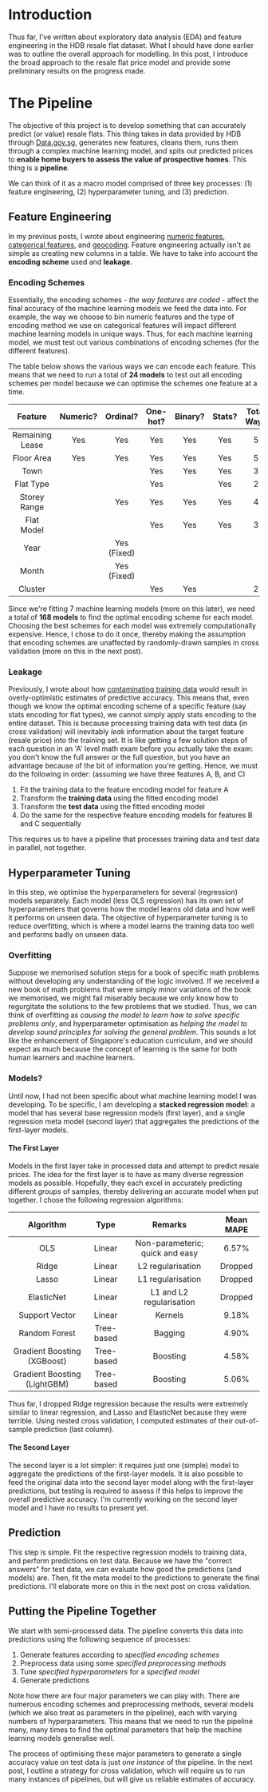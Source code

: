 # Introduction
Thus far, I've written about exploratory data analysis (EDA) and feature engineering in the HDB resale flat dataset. What I should have done earlier was to outline the overall approach for modelling. In this post, I introduce the broad approach to the resale flat price model and provide some preliminary results on the progress made.  
  
# The Pipeline
The objective of this project is to develop something that can accurately predict (or value) resale flats. This thing takes in data provided by HDB through [Data.gov.sg](https://data.gov.sg/), generates new features, cleans them, runs them through a complex machine learning model, and spits out predicted prices to **enable home buyers to assess the value of prospective homes**. This thing is a **pipeline**.
  
We can think of it as a macro model comprised of three key processes: (1) feature engineering, (2) hyperparameter tuning, and (3) prediction.  
  
## Feature Engineering
In my previous posts, I wrote about engineering [numeric features](https://chrischow.github.io/dataandstuff/2018-09-08-hdb-feature-engineering-i/), [categorical features](http://www.google.com), and [geocoding](https://chrischow.github.io/dataandstuff/2018-09-16-hdb-feature-engineering-ii/). Feature engineering actually isn't as simple as creating new columns in a table. We have to take into account the **encoding scheme** used and **leakage**.  
  
### Encoding Schemes
Essentially, the encoding schemes - *the way features are coded* - affect the final accuracy of the machine learning models we feed the data into. For example, the way we choose to bin numeric features and the type of encoding method we use on categorical features will impact different machine learning models in unique ways. Thus, for each machine learning model, we must test out various combinations of encoding schemes (for the different features).  
  
The table below shows the various ways we can encode each feature. This means that we need to run a total of **24 models** to test out all encoding schemes per model because we can optimise the schemes one feature at a time.  
  
|     Feature     | Numeric? |   Ordinal?  | One-hot? | Binary? | Stats? | Total Ways |
|:---------------:|:--------:|:-----------:|:--------:|:-------:|:------:|:----------:|
| Remaining Lease |    Yes   |     Yes     |    Yes   |   Yes   |   Yes  |      5     |
|    Floor Area   |    Yes   |     Yes     |    Yes   |   Yes   |   Yes  |      5     |
|       Town      |          |             |    Yes   |   Yes   |   Yes  |      3     |
|    Flat Type    |          |             |    Yes   |         |   Yes  |      2     |
|   Storey Range  |          |     Yes     |    Yes   |   Yes   |   Yes  |      4     |
|    Flat Model   |          |             |    Yes   |   Yes   |   Yes  |      3     |
|       Year      |          | Yes (Fixed) |          |         |        |            |
|      Month      |          | Yes (Fixed) |          |         |        |            |
|     Cluster     |          |             |    Yes   |   Yes   |        |      2     |
  
Since we're fitting 7 machine learning models (more on this later), we need a total of **168 models** to find the optimal encoding scheme for each model. Choosing the best schemes for each model was extremely computationally expensive. Hence, I chose to do it once, thereby making the assumption that encoding schemes are unaffected by randomly-drawn samples in cross validation (more on this in the next post).  
  
### Leakage
Previously, I wrote about how [contaminating training data](https://chrischow.github.io/dataandstuff/2018-09-01-preventing-contamination/) would result in overly-optimistic estimates of predictive accuracy. This means that, even though we know the optimal encoding scheme of a specific feature (say stats encoding for flat types), we cannot simply apply stats encoding to the entire dataset. This is because processing training data with test data (in cross validation) will inevitably *leak* information about the target feature (resale price) into the training set. It is like getting a few solution steps of each question in an 'A' level math exam before you actually take the exam: you don't know the full answer or the full question, but you have an advantage because of the bit of information you're getting. Hence, we must do the following in order: (assuming we have three features A, B, and C)  
  
1. Fit the training data to the feature encoding model for feature A
2. Transform the **training data** using the fitted encoding model
3. Transform the **test data** using the fitted encoding model
4. Do the same for the respective feature encoding models for features B and C sequentially
  
This requires us to have a pipeline that processes training data and test data in parallel, not together.
  
## Hyperparameter Tuning
In this step, we optimise the hyperparameters for several (regression) models separately. Each model (less OLS regression) has its own set of hyperparameters that governs how the model learns old data and how well it performs on unseen data. The objective of hyperparameter tuning is to reduce overfitting, which is where a model learns the training data too well and performs badly on unseen data.  
  
### Overfitting
Suppose we memorised solution steps for a book of specific math problems without developing any understanding of the logic involved. If we received a new book of math problems that were simply minor variations of the book we memorised, we might fail miserably because we only know how to regurgitate the solutions to the few problems that we studied. Thus, we can think of overfitting as *causing the model to learn how to solve specific problems only*, and hyperparameter optimisation as *helping the model to develop sound principles for solving the general problem*. This sounds a lot like the enhancement of Singapore's education curriculum, and we should expect as much because the concept of learning is the same for both human learners and machine learners.  
  
### Models?
Until now, I had not been specific about what machine learning model I was developing. To be specific, I am developing a **stacked regression model**: a model that has several base regression models (first layer), and a single regression meta model (second layer) that aggregates the predictions of the first-layer models.  
  
#### The First Layer
Models in the first layer take in processed data and attempt to predict resale prices. The idea for the first layer is to have as many diverse regression models as possible. Hopefully, they each excel in accurately predicting different *groups* of samples, thereby delivering an accurate model when put together. I chose the following regression algorithms:  
  
|           Algorithm          |    Type    |             Remarks             | Mean MAPE |
|:----------------------------:|:----------:|:-------------------------------:|:---------:|
| OLS                          |   Linear   | Non-parameteric; quick and easy |   6.57%   |
| Ridge                        |   Linear   | L2 regularisation               |  Dropped  |
| Lasso                        |   Linear   | L1 regularisation               |  Dropped  |
| ElasticNet                   |   Linear   | L1 and L2 regularisation        |  Dropped  |
| Support Vector               |   Linear   | Kernels                         |   9.18%   |
| Random Forest                | Tree-based | Bagging                         |   4.90%   |
| Gradient Boosting (XGBoost)  | Tree-based | Boosting                        |   4.58%   |
| Gradient Boosting (LightGBM) | Tree-based | Boosting                        |   5.06%   |
  
Thus far, I dropped Ridge regression because the results were extremely similar to linear regression, and Lasso and ElasticNet because they were terrible. Using nested cross validation, I computed estimates of their out-of-sample prediction (last column).   
  
#### The Second Layer
The second layer is a lot simpler: it requires just one (simple) model to aggregate the predictions of the first-layer models. It is also possible to feed the original data into the second layer model along with the first-layer predictions, but testing is required to assess if this helps to improve the overall predictive accuracy. I'm currently working on the second layer model and I have no results to present yet.  
  
## Prediction
This step is simple. Fit the respective regression models to training data, and perform predictions on test data. Because we have the "correct answers" for test data, we can evaluate how good the predictions (and models) are. Then, fit the meta model to the predictions to generate the final predictions. I'll elaborate more on this in the next post on cross validation.  
  
## Putting the Pipeline Together
We start with semi-processed data. The pipeline converts this data into predictions using the following sequence of processes:  
  
1. Generate features according to *specified encoding schemes*
2. Preprocess data using some *specified preprocessing methods*
3. Tune *specified hyperparameters* for a *specified model*
4. Generate predictions
  
Note how there are four major parameters we can play with. There are numerous encoding schemes and preprocessing methods, several models (which we also treat as parameters in the pipeline), each with varying numbers of hyperparameters. This means that we need to run the pipeline many, many times to find the optimal parameters that help the machine learning models generalise well.  
  
The process of optimising these major parameters to generate a single accuracy value on test data is just *one instance* of the pipeline. In the next post, I outline a strategy for cross validation, which will require us to run many instances of pipelines, but will give us reliable estimates of accuracy.  
  

